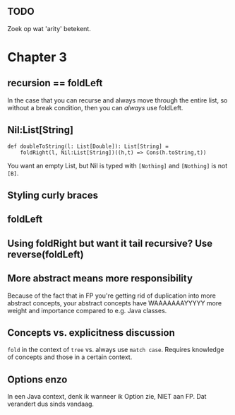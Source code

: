 ## TODO
Zoek op wat 'arity' betekent.


# Chapter 3
## recursion == foldLeft
In the case that you can recurse and always move through the entire list, so without a break condition, then you can *always* use foldLeft.

## Nil:List[String]
```
def doubleToString(l: List[Double]): List[String] =
    foldRight(l, Nil:List[String])((h,t) => Cons(h.toString,t))
```
You want an empty List, but Nil is typed with `[Nothing]` and `[Nothing]` is not `[B]`.

## Styling curly braces

## foldLeft

## Using foldRight but want it tail recursive? Use reverse(foldLeft)

## More abstract means more responsibility
Because of the fact that in FP you're getting rid of duplication into more abstract concepts,
your abstract concepts have WAAAAAAAYYYYY more weight and importance compared to e.g. Java classes.

## Concepts vs. explicitness discussion
`fold` in the context of `tree` vs. always use `match case`.
Requires knowledge of concepts and those in a certain context.

## Options enzo
In een Java context, denk ik wanneer ik Option zie, NIET aan FP. Dat verandert dus sinds vandaag.

